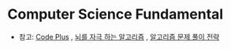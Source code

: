 
# Computer Science Fundamental

- 참고: [Code Plus](https://code.plus/main) , [뇌를 자극 하는 알고리즘](http://www.yes24.com/24/Goods/3524901?Acode=101) ,
        [알고리즘 문제 풀이 전략](http://www.yes24.com/24/goods/25766256) 

